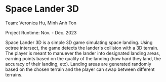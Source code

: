 # Space Lander 3D

Team: Veronica Hu, Minh Anh Ton

Project Runtime: Nov. - Dec. 2023

Space Lander 3D is a simple 3D game simulating space landing. Using octree intersect, the game detects the lander's collision with a 3D terrain. The player is meant to manuever the lander into designated landing areas, earning points based on the quality of the landing (how hard they land, the accuracy of their landing, etc). Landing areas are generated randomly based on the chosen terrain and the player can swap between different terrains.
